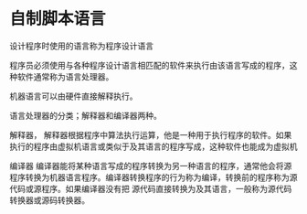 # 自制脚本语言

设计程序时使用的语言称为程序设计语言

程序员必须使用与各种程序设计语言相匹配的软件来执行由该语言写成的程序，这种软件通常称为语言处理器。

机器语言可以由硬件直接解释执行。


语言处理器的分类；解释器和编译器两种。

解释器， 解释器根据程序中算法执行运算，他是一种用于执行程序的软件。如果执行的程序由虚拟机语言或类似于及其语言的程序写成，这种软件也能成为虚拟机

编译器 编译器能将某种语言写成的程序转换为另一种语言的程序，通常他会将源程序转换为机器语言程序。编译器转换程序的行为称为编译，转换前的程序称为源代码或源程序。如果编译器没有把
源代码直接转换为及其语言，一般称为源代码转换器或源码转换器。

